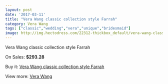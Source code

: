 ```yaml
---
layout: post
date: '2017-03-11'
title: "Vera Wang classic collection style Farrah"
category: Vera Wang
tags: ["classic","wedding","vera","unique","bridesmaid"]
image: http://img.hectodress.com/22312-thickbox_default/vera-wang-classic-collection-style-farrah.jpg
---
```

Vera Wang classic collection style Farrah

On Sales: **$293.28**
<a href="https://www.hectodress.com/vera-wang/10367-vera-wang-classic-collection-style-farrah.html"><amp-img layout="responsive" width="600" height="600" src="//img.hectodress.com/22312-thickbox_default/vera-wang-classic-collection-style-farrah.jpg" alt="Vera Wang classic collection style Farrah 0" /></a>
<a href="https://www.hectodress.com/vera-wang/10367-vera-wang-classic-collection-style-farrah.html"><amp-img layout="responsive" width="600" height="600" src="//img.hectodress.com/22313-thickbox_default/vera-wang-classic-collection-style-farrah.jpg" alt="Vera Wang classic collection style Farrah 1" /></a>

Buy it: [Vera Wang classic collection style Farrah](https://www.hectodress.com/vera-wang/10367-vera-wang-classic-collection-style-farrah.html "Vera Wang classic collection style Farrah")

View more: [Vera Wang](https://www.hectodress.com/169-vera-wang "Vera Wang")